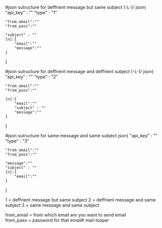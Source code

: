 #json sutructure for deffrient message but same subject \(-L-)/
json{
    "api_key" : ""
    "type" : "1"

    "from_email":""
    "from_pass":""

    "subject" : ""
    [n]:{
        "email":""
        "message":""
    }
}


#json sutructure for deffrient message and deffrient subject \(-L-)/
json{
    "api_key" : ""
    "type" : "2"

    "from_email":""
    "from_pass":""

    [n]:{
        "email":""
        "subject" : ""
        "message":""
    }
}

#json sutructure for same message and same subject
json{
    "api_key" : ""
    "type" : "3"

    "from_email":""
    "from_pass":""

    "message":""
    "subject" : ""
    [n]:{
        "email":""
    }
}

1 = deffrient message but same subject
2 = deffrient message and same subject
3 = same message and same subject

from_email = from which email are you want to send email  
from_pass = password for that email#   m a i l - l o o p e r  
 